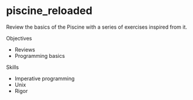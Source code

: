 # piscine_reloaded

Review the basics of the Piscine with a series of exercises inspired from it.

Objectives
  - Reviews
  - Programming basics
  
Skills
  - Imperative programming
  - Unix
  - Rigor
